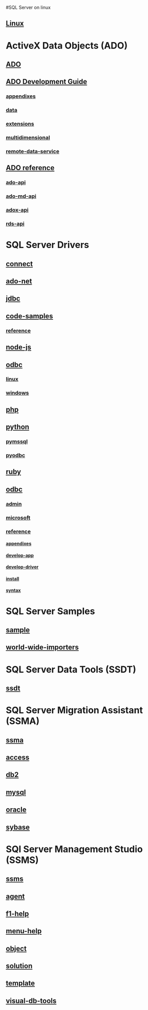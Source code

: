 #SQL Server on linux
## [Linux](linux\TOC.md)

# ActiveX Data Objects (ADO)
## [ADO](ado\TOC.md)
## [ADO Development Guide](ado\guide\TOC.md)
### [appendixes](ado\guide\appendixes\TOC.md)
### [data](ado\guide\data\TOC.md)
### [extensions](ado\guide\extensions\TOC.md)
### [multidimensional](ado\guide\multidimensional\TOC.md)
### [remote-data-service](ado\guide\remote-data-service\TOC.md)
## [ADO reference](ado\reference\TOC.md)
### [ado-api](ado\reference\ado-api\TOC.md)
### [ado-md-api](ado\reference\ado-md-api\TOC.md)
### [adox-api](ado\reference\adox-api\TOC.md)
### [rds-api](ado\reference\rds-api\TOC.md)

# SQL Server Drivers
## [connect](connect\TOC.md)
## [ado-net](connect\ado-net\TOC.md)
## [jdbc](connect\jdbc\TOC.md)
## [code-samples](connect\jdbc\code-samples\TOC.md)
### [reference](connect\jdbc\reference\TOC.md)
## [node-js](connect\node-js\TOC.md)
## [odbc](connect\odbc\TOC.md)
### [linux](connect\odbc\linux\TOC.md)
### [windows](connect\odbc\windows\TOC.md)
## [php](connect\php\TOC.md)
## [python](connect\python\TOC.md)
### [pymssql](connect\python\pymssql\TOC.md)
### [pyodbc](connect\python\pyodbc\TOC.md)
## [ruby](connect\ruby\TOC.md)
## [odbc](odbc\TOC.md)
### [admin](odbc\admin\TOC.md)
### [microsoft](odbc\microsoft\TOC.md)
### [reference](odbc\reference\TOC.md)
#### [appendixes](odbc\reference\appendixes\TOC.md)
#### [develop-app](odbc\reference\develop-app\TOC.md)
#### [develop-driver](odbc\reference\develop-driver\TOC.md)
#### [install](odbc\reference\install\TOC.md)
#### [syntax](odbc\reference\syntax\TOC.md)

# SQL Server Samples
## [sample](sample\TOC.md)
## [world-wide-importers](sample\world-wide-importers\TOC.md)

# SQL Server Data Tools (SSDT)
## [ssdt](ssdt\TOC.md)

# SQL Server Migration Assistant (SSMA)
## [ssma](ssma\TOC.md)
## [access](ssma\access\TOC.md)
## [db2](ssma\db2\TOC.md)
## [mysql](ssma\mysql\TOC.md)
## [oracle](ssma\oracle\TOC.md)
## [sybase](ssma\sybase\TOC.md)

# SQl Server Management Studio (SSMS)
## [ssms](ssms\TOC.md)
## [agent](ssms\agent\TOC.md)
## [f1-help](ssms\f1-help\TOC.md)
## [menu-help](ssms\menu-help\TOC.md)
## [object](ssms\object\TOC.md)
## [solution](ssms\solution\TOC.md)
## [template](ssms\template\TOC.md)
## [visual-db-tools](ssms\visual-db-tools\TOC.md)
